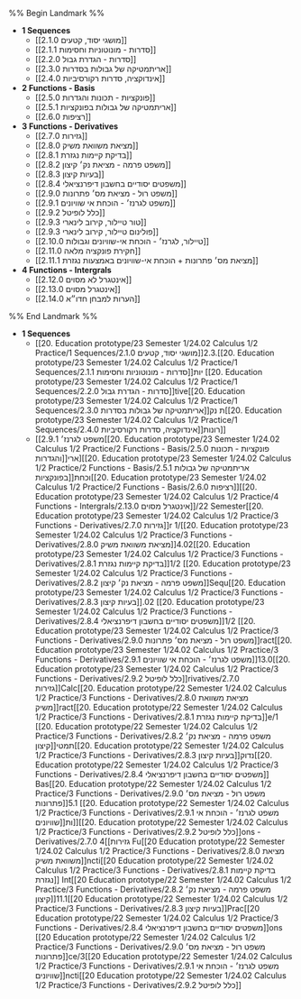 %% Begin Landmark %%
- **1 Sequences**
	- [[2.1.0 מושגי יסוד, קטעים]]
	- [[2.1.1 סדרות - מונוטוניות וחסימות]]
	- [[2.2.0 סדרות - הגדרת גבול]]
	- [[2.3.0 אריתמטיקה של גבולות בסדרות]]
	- [[2.4.0 אינדוקציה, סדרות רקורסיביות]]
- **2 Functions - Basis**
	- [[2.5.0 פונקציות - תכונות והגדרות]]
	- [[2.5.1 אריתמטיקה של גבולות בפונקציות]]
	- [[2.6.0 רציפות]]
- **3 Functions - Derivatives**
	- [[2.7.0 גזירות]]
	- [[2.8.0 מציאת משוואת משיק]]
	- [[2.8.1 בדיקת קיימות נגזרת]]
	- [[2.8.2 משפט פרמה - מציאת נק׳ קיצון]]
	- [[2.8.3 בעיות קיצון]]
	- [[2.8.4 משפטים יסודיים בחשבון דיפרנציאלי]]
	- [[2.9.0 משפט רול - מציאת מס׳ פתרונות]]
	- [[2.9.1 משפט לגרנז׳ - הוכחת אי שוויונים]]
	- [[2.9.2 כלל לופיטל]]
	- [[2.9.3 טור טיילור, קירוב לינארי]]
	- [[2.9.3 פולינום טיילור, קירוב לינארי]]
	- [[2.10.0 טיילור, לגרנז׳ - הוכחת אי-שוויונים וגבולות]]
	- [[2.11.0 חקירת פונקציה מלאה]]
	- [[2.11.1 מציאת מס׳ פתרונות + הוכחת אי-שוויונים באמצעות נגזרת]]
- **4 Functions - Intergrals**
	- [[2.12.0 אינטגרל לא מסוים]]
	- [[2.13.0 אינטגרל מסוים]]
	- [[2.14.0 הערות למבחן חדו״א]]

%% End Landmark %%
- **1 Sequences**
	- [[20. Education prototype/23 Semester 1/24.02 Calculus 1/2 Practice/1 Sequences/2.1.0 מושגי יסוד, קטעים]]2.3.[[20. Education prototype/23 Semester 1/24.02 Calculus 1/2 Practice/1 Sequences/2.1.1 סדרות - מונוטוניות וחסימות]]יות [[20. Education prototype/23 Semester 1/24.02 Calculus 1/2 Practice/1 Sequences/2.2.0 סדרות - הגדרת גבול]]tive[[20. Education prototype/23 Semester 1/24.02 Calculus 1/2 Practice/1 Sequences/2.3.0 אריתמטיקה של גבולות בסדרות]]ת נק[[20. Education prototype/23 Semester 1/24.02 Calculus 1/2 Practice/1 Sequences/2.4.0 אינדוקציה, סדרות רקורסיביות]]רונות]]
	- [[2.9.1 משפט לגרנז׳[[20. Education prototype/23 Semester 1/24.02 Calculus 1/2 Practice/2 Functions - Basis/2.5.0 פונקציות - תכונות והגדרות]]ארי][[20. Education prototype/23 Semester 1/24.02 Calculus 1/2 Practice/2 Functions - Basis/2.5.1 אריתמטיקה של גבולות בפונקציות]]וכחת[[20. Education prototype/23 Semester 1/24.02 Calculus 1/2 Practice/2 Functions - Basis/2.6.0 רציפות]][[20. Education prototype/23 Semester 1/24.02 Calculus 1/2 Practice/4 Functions - Intergrals/2.13.0 אינטגרל מסוים]]/22 Semester[[20. Education prototype/23 Semester 1/24.02 Calculus 1/2 Practice/3 Functions - Derivatives/2.7.0 גזירות]]r 1/[[20. Education prototype/23 Semester 1/24.02 Calculus 1/2 Practice/3 Functions - Derivatives/2.8.0 מציאת משוואת משיק]]4.02[[20. Education prototype/23 Semester 1/24.02 Calculus 1/2 Practice/3 Functions - Derivatives/2.8.1 בדיקת קיימות נגזרת]]1/2 [[20. Education prototype/23 Semester 1/24.02 Calculus 1/2 Practice/3 Functions - Derivatives/2.8.2 משפט פרמה - מציאת נק׳ קיצון]]Sequ[[20. Education prototype/23 Semester 1/24.02 Calculus 1/2 Practice/3 Functions - Derivatives/2.8.3 בעיות קיצון]].02 [[20. Education prototype/23 Semester 1/24.02 Calculus 1/2 Practice/3 Functions - Derivatives/2.8.4 משפטים יסודיים בחשבון דיפרנציאלי]]1/2 [[20. Education prototype/23 Semester 1/24.02 Calculus 1/2 Practice/3 Functions - Derivatives/2.9.0 משפט רול - מציאת מס׳ פתרונות]]ract[[20. Education prototype/23 Semester 1/24.02 Calculus 1/2 Practice/3 Functions - Derivatives/2.9.1 משפט לגרנז׳ - הוכחת אי שוויונים]]13.0[[20. Education prototype/23 Semester 1/24.02 Calculus 1/2 Practice/3 Functions - Derivatives/2.9.2 כלל לופיטל]]rivatives/2.7.0 גזירות]]Calc[[20. Education prototype/22 Semester 1/24.02 Calculus 1/2 Practice/3 Functions - Derivatives/2.8.0 מציאת משוואת משיק]]ract[[20. Education prototype/22 Semester 1/24.02 Calculus 1/2 Practice/3 Functions - Derivatives/2.8.1 בדיקת קיימות נגזרת]]e/1 [[20. Education prototype/22 Semester 1/24.02 Calculus 1/2 Practice/3 Functions - Derivatives/2.8.2 משפט פרמה - מציאת נק׳ קיצון]]תמטי[[20. Education prototype/22 Semester 1/24.02 Calculus 1/2 Practice/3 Functions - Derivatives/2.8.3 בעיות קיצון]]נדוק[[20. Education prototype/22 Semester 1/24.02 Calculus 1/2 Practice/3 Functions - Derivatives/2.8.4 משפטים יסודיים בחשבון דיפרנציאלי]] Bas[[20. Education prototype/22 Semester 1/24.02 Calculus 1/2 Practice/3 Functions - Derivatives/2.9.0 משפט רול - מציאת מס׳ פתרונות]]5.1 [[20. Education prototype/22 Semester 1/24.02 Calculus 1/2 Practice/3 Functions - Derivatives/2.9.1 משפט לגרנז׳ - הוכחת אי שוויונים]]ות]][[20. Education prototype/22 Semester 1/24.02 Calculus 1/2 Practice/3 Functions - Derivatives/2.9.2 כלל לופיטל]]ons - Derivatives/2.7.0 גזירות]]4 Fu[[20 Education prototype/22 Semester 1/24.02 Calculus 1/2 Practice/3 Functions - Derivatives/2.8.0 מציאת משוואת משיק]]ncti[[20 Education prototype/22 Semester 1/24.02 Calculus 1/2 Practice/3 Functions - Derivatives/2.8.1 בדיקת קיימות נגזרת]] Int[[20 Education prototype/22 Semester 1/24.02 Calculus 1/2 Practice/3 Functions - Derivatives/2.8.2 משפט פרמה - מציאת נק׳ קיצון]]11.1[[20 Education prototype/22 Semester 1/24.02 Calculus 1/2 Practice/3 Functions - Derivatives/2.8.3 בעיות קיצון]]Prac[[20 Education prototype/22 Semester 1/24.02 Calculus 1/2 Practice/3 Functions - Derivatives/2.8.4 משפטים יסודיים בחשבון דיפרנציאלי]]ons [[20 Education prototype/22 Semester 1/24.02 Calculus 1/2 Practice/3 Functions - Derivatives/2.9.0 משפט רול - מציאת מס׳ פתרונות]]ce/3[[20 Education prototype/22 Semester 1/24.02 Calculus 1/2 Practice/3 Functions - Derivatives/2.9.1 משפט לגרנז׳ - הוכחת אי שוויונים]]ncti[[20 Education prototype/22 Semester 1/24.02 Calculus 1/2 Practice/3 Functions - Derivatives/2.9.2 כלל לופיטל]]